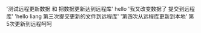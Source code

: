 '测试远程更新数据  和 把数据更新达到远程库'
hello '我又改变数据了 提交到远程库'
'hello liang 第三次提交更新的文件到远程库'
'第四次从远程库更新到本地'
第5次更新到远程呵呵